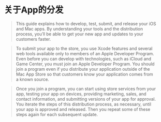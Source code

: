 关于App的分发
=============

> This guide explains how to develop, test, submit, and release your iOS and Mac apps. By understanding your tools and the distribution process, you’ll be able to get your new app and updates to your customers faster.

> To submit your app to the store, you use Xcode features and several web tools available only to members of an Apple Developer Program. Even before you can develop with technologies, such as iCloud and Game Center, you must join an Apple Developer Program. You should join a program even if you distribute your application outside of the Mac App Store so that customers know your application comes from a known source.

> Once you join a program, you can start using store services from your app, testing your app on devices, providing marketing, sales, and contact information, and submitting versions of your app for approval. You iterate the steps of this distribution process, as necessary, until your app is approved and released. Then you repeat some of these steps again for each subsequent update.


